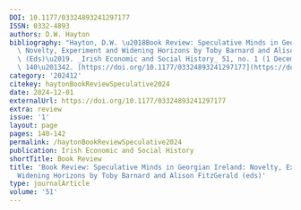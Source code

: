 ```yaml
---
DOI: 10.1177/03324893241297177
ISSN: 0332-4893
authors: D.W. Hayton
bibliography: "Hayton, D.W. \u2018Book Review: Speculative Minds in Georgian Ireland:\
  \ Novelty, Experiment and Widening Horizons by Toby Barnard and Alison FitzGerald\
  \ (Eds)\u2019. _Irish Economic and Social History_ 51, no. 1 (1 December 2024):\
  \ 140\u201342. [https://doi.org/10.1177/03324893241297177](https://doi.org/10.1177/03324893241297177)."
category: '202412'
citekey: haytonBookReviewSpeculative2024
date: 2024-12-01
externalUrl: https://doi.org/10.1177/03324893241297177
extra: review
issue: '1'
layout: page
pages: 140-142
permalink: /haytonBookReviewSpeculative2024
publication: Irish Economic and Social History
shortTitle: Book Review
title: 'Book Review: Speculative Minds in Georgian Ireland: Novelty, Experiment and
  Widening Horizons by Toby Barnard and Alison FitzGerald (eds)'
type: journalArticle
volume: '51'
---
```

